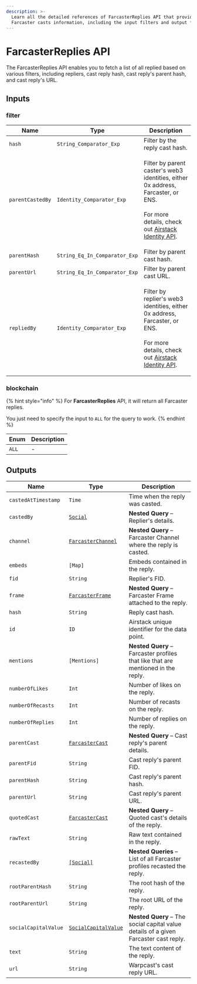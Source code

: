 ```yaml
---
description: >-
  Learn all the detailed references of FarcasterReplies API that provide
  Farcaster casts information, including the input filters and output fields.
---
```


# FarcasterReplies API

The FarcasterReplies API enables you to fetch a list of all replied based on various filters, including repliers, cast reply hash, cast reply's parent hash, and cast reply's URL.

## Inputs

### filter

| Name             | Type                          | Description                                                                                                                                                                              |
| ---------------- | ----------------------------- | ---------------------------------------------------------------------------------------------------------------------------------------------------------------------------------------- |
| `hash`           | `String_Comparator_Exp`       | Filter by the reply cast hash.                                                                                                                                                           |
| `parentCastedBy` | `Identity_Comparator_Exp`     | <p>Filter by parent caster's web3 identities, either 0x address, Farcaster, or ENS.<br><br>For more details, check out <a href="airstack-identity-api.md">Airstack Identity API</a>.</p> |
| `parentHash`     | `String_Eq_In_Comparator_Exp` | Filter by parent cast hash.                                                                                                                                                              |
| `parentUrl`      | `String_Eq_In_Comparator_Exp` | Filter by parent cast URL.                                                                                                                                                               |
| `repliedBy`      | `Identity_Comparator_Exp`     | <p>Filter by replier's web3 identities, either 0x address, Farcaster, or ENS.<br><br>For more details, check out <a href="airstack-identity-api.md">Airstack Identity API</a>.</p>       |

### blockchain

{% hint style="info" %}
For **FarcasterReplies** API, it will return all Farcaster replies.

You just need to specify the input to `ALL` for the query to work.
{% endhint %}

| Enum  | Description |
| ----- | ----------- |
| `ALL` | -           |

## Outputs

| Name                 | Type                                                     | Description                                                                          |
| -------------------- | -------------------------------------------------------- | ------------------------------------------------------------------------------------ |
| `castedAtTimestamp`  | `Time`                                                   | Time when the reply was casted.                                                      |
| `castedBy`           | [`Social`](socials-api.md)                               | **Nested Query** – Replier's details.                                                |
| `channel`            | [`FarcasterChannel`](farcasterchannels-api.md)           | **Nested Query** – Farcaster Channel where the reply is casted.                      |
| `embeds`             | `[Map]`                                                  | Embeds contained in the reply.                                                       |
| `fid`                | `String`                                                 | Replier's FID.                                                                       |
| `frame`              | [`FarcasterFrame`](../objects/farcasterframe.md)         | **Nested Query** – Farcaster Frame attached to the reply.                            |
| `hash`               | `String`                                                 | Reply cast hash.                                                                     |
| `id`                 | `ID`                                                     | Airstack unique identifier for the data point.                                       |
| `mentions`           | `[Mentions]`                                             | **Nested Query** – Farcaster profiles that like that are mentioned in the reply.     |
| `numberOfLikes`      | `Int`                                                    | Number of likes on the reply.                                                        |
| `numberOfRecasts`    | `Int`                                                    | Number of recasts on the reply.                                                      |
| `numberOfReplies`    | `Int`                                                    | Number of replies on the reply.                                                      |
| `parentCast`         | [`FarcasterCast`](farcastercasts-api.md)                 | **Nested Query** – Cast reply's parent details.                                      |
| `parentFid`          | `String`                                                 | Cast reply's parent FID.                                                             |
| `parentHash`         | `String`                                                 | Cast reply's parent hash.                                                            |
| `parentUrl`          | `String`                                                 | Cast reply's parent URL.                                                             |
| `quotedCast`         | [`FarcasterCast`](farcastercasts-api.md)                 | **Nested Query** – Quoted cast's details of the reply.                               |
| `rawText`            | `String`                                                 | Raw text contained in the reply.                                                     |
| `recastedBy`         | [`[Social]`](socials-api.md)                             | **Nested Queries** – List of all Farcaster profiles recasted the reply.              |
| `rootParentHash`     | `String`                                                 | The root hash of the reply.                                                          |
| `rootParentUrl`      | `String`                                                 | The root URL of the reply.                                                           |
| `socialCapitalValue` | [`SocialCapitalValue`](../objects/socialcapitalvalue.md) | **Nested Query** – The social capital value details of a given Farcaster cast reply. |
| `text`               | `String`                                                 | The text content of the reply.                                                       |
| `url`                | `String`                                                 | Warpcast's cast reply URL.                                                           |
